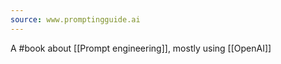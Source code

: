 ```yaml
---
source: www.promptingguide.ai
---
```


A #book about [[Prompt engineering]], mostly using [[OpenAI]]
